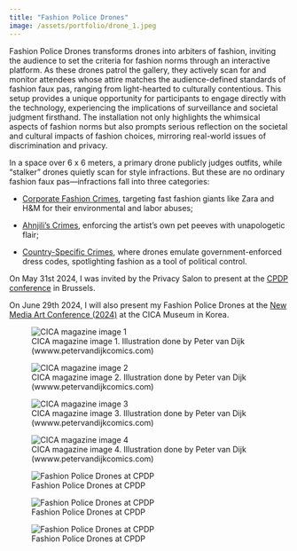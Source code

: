 ```yaml
---
title: "Fashion Police Drones"
image: /assets/portfolio/drone_1.jpeg
---
```

Fashion Police Drones transforms drones into arbiters of fashion, inviting the audience to set the criteria for fashion norms through an interactive platform. As these drones patrol the gallery, they actively scan for and monitor attendees whose attire matches the audience-defined standards of fashion faux pas, ranging from light-hearted to culturally contentious. This setup provides a unique opportunity for participants to engage directly with the technology, experiencing the implications of surveillance and societal judgment firsthand. The installation not only highlights the whimsical aspects of fashion norms but also prompts serious reflection on the societal and cultural impacts of fashion choices, mirroring real-world issues of discrimination and privacy.

In a space over 6 x 6 meters, a primary drone publicly judges outfits, while “stalker” drones quietly scan for style infractions. But these are no ordinary fashion faux pas—infractions fall into three categories: 

- [Corporate Fashion Crimes](https://youtube.com/shorts/QwhF7XVgr5Q), targeting fast fashion giants like Zara and H&M for their environmental and labor abuses; 

- [Ahnjili’s Crimes](https://youtube.com/shorts/_TywTP3kjwc), enforcing the artist’s own pet peeves with unapologetic flair;

- [Country-Specific Crimes](https://youtube.com/shorts/FmHWW-h6G5E), where drones emulate government-enforced dress codes, spotlighting fashion as a tool of political control.

On May 31st 2024, I was invited by the Privacy Salon to present at the [CPDP conference](https://www.cpdpconferences.org/archive) in Brussels.


On June 29th 2024, I will also present my Fashion Police Drones at the [New Media Art Conference (2024)](https://cicamuseum.com/new-media-art-2024/) at the CICA Museum in Korea. 



<div class="row justify-content-center">
  <figure class="col-6">
    <img class="img-fluid rounded-left rounded-right shadow-sm mx-auto d-block" src="../../../assets/portfolio/crossdress.jpg" alt="CICA magazine image 1" style="max-height: 400px; width: auto;">
    <figcaption class="mt-2 text-center image-caption">CICA magazine image 1. Illustration done by Peter van Dijk (wwww.petervandijkcomics.com)</figcaption>
  </figure>
</div>

<div class="row justify-content-center">
  <figure class="col-6">
    <img class="img-fluid rounded-left rounded-right shadow-sm mx-auto d-block" src="../../../assets/portfolio/hijab.jpg" alt="CICA magazine image 2" style="max-height: 400px; width: auto;">
    <figcaption class="mt-2 text-center image-caption">CICA magazine image 2. Illustration done by Peter van Dijk (wwww.petervandijkcomics.com)</figcaption>
  </figure>
</div>

<div class="row justify-content-center">
  <figure class="col-6">
    <img class="img-fluid rounded-left rounded-right shadow-sm mx-auto d-block" src="../../../assets/portfolio/burka.jpg" alt="CICA magazine image 3" style="max-height: 400px; width: auto;">
    <figcaption class="mt-2 text-center image-caption">CICA magazine image 3. Illustration done by Peter van Dijk (wwww.petervandijkcomics.com)</figcaption>
  </figure>
</div>

<div class="row justify-content-center">
  <figure class="col-6">
    <img class="img-fluid rounded-left rounded-right shadow-sm mx-auto d-block" src="../../../assets/portfolio/socksnsandals.jpg" alt="CICA magazine image 4" style="max-height: 400px; width: auto;">
    <figcaption class="mt-2 text-center image-caption">CICA magazine image 4. Illustration done by Peter van Dijk (wwww.petervandijkcomics.com)</figcaption>
  </figure>
</div>

<div class="row justify-content-center">
  <figure class="col-6">
    <img class="img-fluid rounded-left rounded-right shadow-sm mx-auto d-block" src="../../../assets/portfolio/drone_5.png" alt="Fashion Police Drones at CPDP" style="max-height: 400px; width: auto;">
    <figcaption class="mt-2 text-center image-caption">Fashion Police Drones at CPDP</figcaption>
  </figure>
</div>

<div class="row justify-content-center">
  <figure class="col-6">
    <img class="img-fluid rounded-left rounded-right shadow-sm mx-auto d-block" src="../../../assets/portfolio/drone_1.jpeg" alt="Fashion Police Drones at CPDP" style="max-height: 400px; width: auto;">
    <figcaption class="mt-2 text-center image-caption">Fashion Police Drones at CPDP</figcaption>
  </figure>
</div>

<div class="row justify-content-center">
  <figure class="col-6">
    <img class="img-fluid rounded-left rounded-right shadow-sm mx-auto d-block" src="../../../assets/portfolio/drone_2.jpeg" alt="Fashion Police Drones at CPDP" style="max-height: 400px; width: auto;">
    <figcaption class="mt-2 text-center image-caption">Fashion Police Drones at CPDP</figcaption>
  </figure>
</div>

